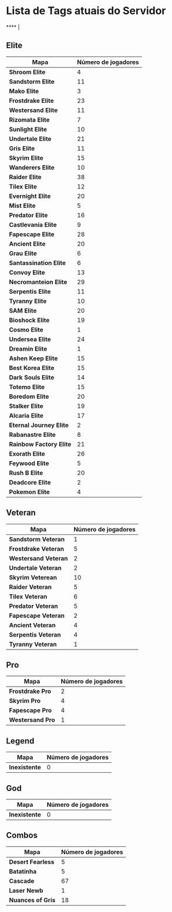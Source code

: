 # Lista de Tags atuais do Servidor

**** | 

## Elite
Mapa | Número de jogadores
--- | ---
**Shroom Elite** | 4
**Sandstorm Elite** | 11
**Mako Elite** | 3
**Frostdrake Elite** | 23
**Westersand Elite** | 11
**Rizomata Elite** | 7
**Sunlight Elite** | 10
**Undertale Elite** | 21
**Gris Elite** | 11
**Skyrim Elite** | 15
**Wanderers Elite** | 10
**Raider Elite** | 38
**Tilex Elite** | 12
**Evernight Elite** | 20
**Mist Elite** | 5
**Predator Elite** | 16
**Castlevania Elite** | 9
**Fapescape Elite** | 28
**Ancient Elite** | 20
**Grau Elite** | 6
**Santassination Elite** | 6
**Convoy Elite** | 13
**Necromanteion Elite** | 29
**Serpentis Elite** | 11
**Tyranny Elite** | 10
**SAM Elite** | 20
**Bioshock Elite** | 19
**Cosmo Elite** | 1
**Undersea Elite** | 24
**Dreamin Elite** | 1
**Ashen Keep Elite** | 15
**Best Korea Elite** | 15
**Dark Souls Elite** | 14
**Totemo Elite** | 15
**Boredom Elite** | 20
**Stalker Elite** | 19
**Alcaria Elite** | 17
**Eternal Journey Elite** | 2
**Rabanastre Elite** | 8
**Rainbow Factory Elite** | 21
**Exorath Elite** | 26
**Feywood Elite** | 5
**Rush B Elite** | 20
**Deadcore Elite** | 2
**Pokemon Elite** | 4

## Veteran
Mapa | Número de jogadores
--- | ---
**Sandstorm Veteran** | 1
**Frostdrake Veteran** | 5
**Westersand Veteran** | 2
**Undertale Veteran** | 2
**Skyrim Veterean** | 10
**Raider Veteran** | 5
**Tilex Veteran** | 6
**Predator Veteran** | 5
**Fapescape Veteran** | 2
**Ancient Veteran** | 4
**Serpentis Veteran** | 4
**Tyranny Veteran** | 1

## Pro
Mapa | Número de jogadores
--- | ---
**Frostdrake Pro** | 2
**Skyrim Pro** | 4
**Fapescape Pro** | 4
**Westersand Pro** | 1

## Legend
Mapa | Número de jogadores
--- | ---
**Inexistente** | 0


## God
Mapa | Número de jogadores
--- | ---
**Inexistente** | 0

## Combos
Mapa | Número de jogadores
--- | ---
**Desert Fearless** | 5
**Batatinha** | 5
**Cascade** | 67
**Laser Newb** | 1
**Nuances of Gris** | 18
